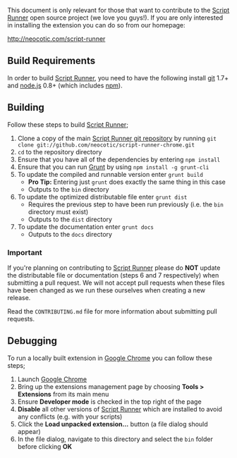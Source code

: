 This document is only relevant for those that want to contribute to the [Script Runner][] open
source project (we love you guys!). If you are only interested in installing the extension you can
do so from our homepage:

http://neocotic.com/script-runner

## Build Requirements

In order to build [Script Runner][], you need to have the following install [git][] 1.7+ and
[node.js][] 0.8+ (which includes [npm][]).

## Building

Follow these steps to build [Script Runner][];

1. Clone a copy of the main [Script Runner git repository](https://github.com/neocotic/script-runner-chrome)
   by running `git clone git://github.com/neocotic/script-runner-chrome.git`
2. `cd` to the repository directory
3. Ensure that you have all of the dependencies by entering `npm install`
4. Ensure that you can run [Grunt][] by using `npm install -g grunt-cli`
5. To update the compiled and runnable version enter `grunt build`
   * **Pro Tip:** Entering just `grunt` does exactly the same thing in this case
   * Outputs to the `bin` directory
6. To update the optimized distributable file enter `grunt dist`
   * Requires the previous step to have been run previously (i.e. the `bin` directory must exist)
   * Outputs to the `dist` directory
7. To update the documentation enter `grunt docs`
   * Outputs to the `docs` directory

### Important

If you're planning on contributing to [Script Runner][] please do **NOT** update the distributable
file or documentation (steps 6 and 7 respectively) when submitting a pull request. We will not
accept pull requests when these files have been changed as we run these ourselves when creating a
new release.

Read the `CONTRIBUTING.md` file for more information about submitting pull requests.

## Debugging

To run a locally built extension in [Google Chrome][] you can follow these steps;

1. Launch [Google Chrome][]
2. Bring up the extensions management page by choosing **Tools > Extensions** from its main menu
3. Ensure **Developer mode** is checked in the top right of the page
4. **Disable** all other versions of [Script Runner][] which are installed to avoid any conflicts (e.g. with your scripts)
5. Click the **Load unpacked extension...** button (a file dialog should appear)
6. In the file dialog, navigate to this directory and select the `bin` folder before clicking **OK**

[git]: http://git-scm.com
[google chrome]: https://www.google.com/chrome
[grunt]: http://gruntjs.com
[node.js]: http://nodejs.org
[npm]: http://npmjs.org
[script runner]: http://neocotic.com/script-runner
